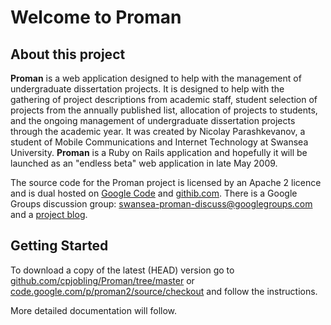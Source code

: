 # Welcome to Proman

## About this project

__Proman__ is a web application designed to help with the management of undergraduate dissertation projects. It is designed to help with the gathering of project descriptions from academic staff, student selection of projects from the annually published list, allocation of projects to students, and the ongoing management of undergraduate dissertation projects through the academic year. It was created by Nicolay Parashkevanov, a student of Mobile Communications and Internet Technology at Swansea University. __Proman__ is a Ruby on Rails application and hopefully it will be launched as an "endless beta" web application in late May 2009.

The source code for the Proman project is licensed by an Apache 2 licence and is dual hosted on [Google Code](http://code.google.com/p/proman2) and [githib.com](http://github.com/cpjobling/Proman2/tree/master). There is a Google Groups discussion group: [swansea-proman-discuss@googlegroups.com](http://groups.google.com/group/swansea-proman-discuss) and a [project blog](http://promanman.blogspot.com/).

## Getting Started

To download a copy of the latest (HEAD) version go to [github.com/cpjobling/Proman/tree/master](http://github.com/cpjobling/Proman2/tree/master) or [code.google.com/p/proman2/source/checkout](http://code.google.com/p/proman2/source/checkout) and follow the instructions.

More detailed documentation will follow.

